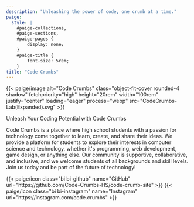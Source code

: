 ```yaml
---
description: "Unleashing the power of code, one crumb at a time."
paige:
  style: |
    #paige-collections,
    #paige-sections,
    #paige-pages {
        display: none;
    }
    #paige-title {
        font-size: 5rem;
    }
title: "Code Crumbs"
---
```


{{< paige/image alt="Code Crumbs" class="object-fit-cover rounded-4 shadow" fetchpriority="high" height="20rem" width="100rem" justify="center" loading="eager" process="webp" src="CodeCrumbs- Lab(Expanded).svg" >}}

<p class="display-5 fw-bold h2 text-center">Unleash Your Coding Potential with Code Crumbs</p>

<div class="container-fluid">
    <div class="justify-content-center row">
        <div class="col col-auto col-lg-7 px-0">
            <p class="lead text-center">Code Crumbs is a place where high school students with a passion for technology come together to learn, create, and share their ideas. We provide a platform for students to explore their interests in computer science and technology, whether it's programming, web development, game design, or anything else. Our community is supportive, collaborative, and inclusive, and we welcome students of all backgrounds and skill levels. Join us today and be part of the future of technology!</p>
        </div>
    </div>
</div>

<div class="column-gap-3 d-flex display-6 justify-content-center mb-3">
    {{< paige/icon class="bi bi-github" name="GitHub" url="https://github.com/Code-Crumbs-HS/code-crumb-site" >}}
    {{< paige/icon class="bi bi-instagram" name="Instagram" url="https://instagram.com/code.crumbs" >}}
</div>
